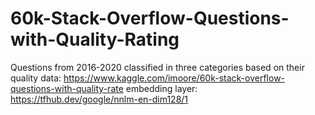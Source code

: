 # 60k-Stack-Overflow-Questions-with-Quality-Rating
Questions from 2016-2020 classified in three categories based on their quality
data: https://www.kaggle.com/imoore/60k-stack-overflow-questions-with-quality-rate
embedding layer: https://tfhub.dev/google/nnlm-en-dim128/1
